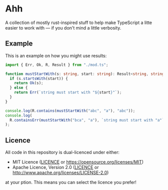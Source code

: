 # Ahh

A collection of mostly rust-inspired stuff to help make TypeScript a litte
easier to work with &mdash; if you don't mind a little verbosity.

## Example

This is an example on how you might use results:

```ts
import { Err, Ok, R, Result } from "./mod.ts";

function mustStartWith(s: string, start: string): Result<string, string> {
  if (s.startsWith(start)) {
    return Ok(s);
  } else {
    return Err(`string must start with "${start}"`);
  }
}

console.log(R.contains(mustStartWith("abc", "a"), "abc"));
console.log(
  R.containsErr(mustStartWith("bca", "a"), `string must start with "a"`),
);
```

## Licence

All code in this repository is dual-licenced under either:

- MIT Licence ([LICENCE](./LICENCE-MIT) or https://opensource.org/licenses/MIT)
- Apache Licence, Version 2.0 ([LICENCE](./LICENCE-APACHE) or
  http://www.apache.org/licenses/LICENSE-2.0)

at your ption. This means you can select the licence you prefer!
